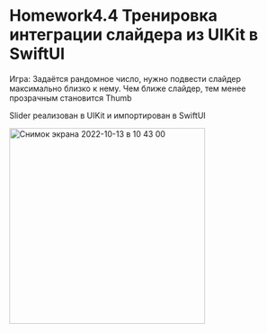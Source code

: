 # Homework4.4 Тренировка интеграции слайдера из UIKit в SwiftUI

Игра: Задаётся рандомное число, нужно подвести слайдер максимально близко к нему. Чем ближе слайдер, тем менее прозрачным становится Thumb

Slider реализован в UIKit и импортирован в SwiftUI

<img width="348" alt="Снимок экрана 2022-10-13 в 10 43 00" src="https://user-images.githubusercontent.com/34001634/195533674-cba02360-8090-4de4-8189-af9c1b7b1d6d.png">
